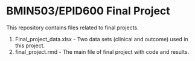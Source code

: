 # BMIN503/EPID600 Final Project

This repository contains files related to final projects.


1. Final_project_data.xlsx - Two data sets (clinical and outcome) used in this project.
2. final_project.rmd - The main file of final project with code and results.
